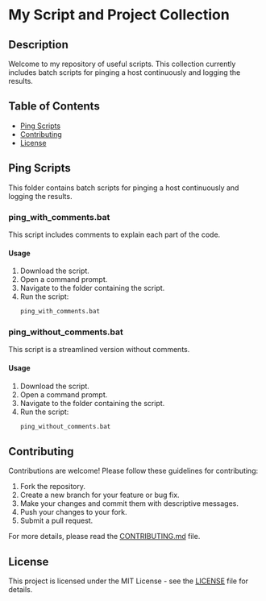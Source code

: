# My Script and Project Collection

## Description
Welcome to my repository of useful scripts. This collection currently includes batch scripts for pinging a host continuously and logging the results.

## Table of Contents
- [Ping Scripts](#ping-scripts)
- [Contributing](#contributing)
- [License](#license)

## Ping Scripts
This folder contains batch scripts for pinging a host continuously and logging the results.

### ping_with_comments.bat
This script includes comments to explain each part of the code.

#### Usage
1. Download the script.
2. Open a command prompt.
3. Navigate to the folder containing the script.
4. Run the script:
    ```bash
    ping_with_comments.bat
    ```

### ping_without_comments.bat
This script is a streamlined version without comments.

#### Usage
1. Download the script.
2. Open a command prompt.
3. Navigate to the folder containing the script.
4. Run the script:
    ```bash
    ping_without_comments.bat
    ```

## Contributing
Contributions are welcome! Please follow these guidelines for contributing:
1. Fork the repository.
2. Create a new branch for your feature or bug fix.
3. Make your changes and commit them with descriptive messages.
4. Push your changes to your fork.
5. Submit a pull request.

For more details, please read the [CONTRIBUTING.md](CONTRIBUTING.md) file.

## License
This project is licensed under the MIT License - see the [LICENSE](LICENSE) file for details.
